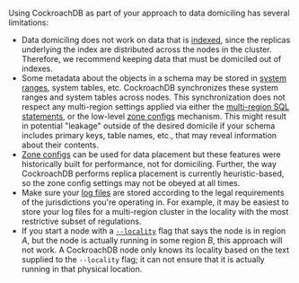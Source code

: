 Using CockroachDB as part of your approach to data domiciling has several limitations:

- Data domiciling does not work on data that is [indexed](indexes.html), since the replicas underlying the index are distributed across the nodes in the cluster. Therefore, we recommend keeping data that must be domiciled out of indexes.
- Some metadata about the objects in a schema may be stored in [system ranges](architecture/distribution-layer.html#meta-ranges), system tables, etc. CockroachDB synchronizes these system ranges and system tables across nodes. This synchronization does not respect any multi-region settings applied via either the [multi-region SQL statements](multiregion-overview.html), or the low-level [zone configs](configure-replication-zones.html) mechanism. This might result in potential "leakage" outside of the desired domicile if your schema includes primary keys, table names, etc., that may reveal information about their contents.
- [Zone configs](configure-replication-zones.html) can be used for data placement but these features were historically built for performance, not for domiciling. Further, the way CockroachDB performs replica placement is currently heuristic-based, so the zone config settings may not be obeyed at all times.
- Make sure your [log files](logging-overview.html) are stored according to the legal requirements of the jurisdictions you're operating in. For example, it may be easiest to store your log files for a multi-region cluster in the locality with the most restrictive subset of regulations.
- If you start a node with a [`--locality`](cockroach-start.html#locality) flag that says the node is in region _A_, but the node is actually running in some region _B_, this approach will not work. A CockroachDB node only knows its locality based on the text supplied to the `--locality` flag; it can not ensure that it is actually running in that physical location.
